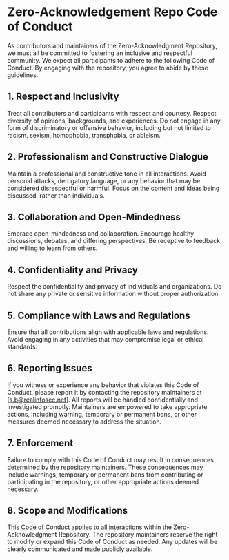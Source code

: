 # Zero-Acknowledgement Repo Code of Conduct

As contributors and maintainers of the Zero-Acknowledgment Repository, we must all be committed to fostering an inclusive and respectful community. We expect all participants to adhere to the following Code of Conduct. By engaging with the repository, you agree to abide by these guidelines.

## 1. Respect and Inclusivity

Treat all contributors and participants with respect and courtesy. Respect diversity of opinions, backgrounds, and experiences. Do not engage in any form of discriminatory or offensive behavior, including but not limited to racism, sexism, homophobia, transphobia, or ableism.

## 2. Professionalism and Constructive Dialogue

Maintain a professional and constructive tone in all interactions. Avoid personal attacks, derogatory language, or any behavior that may be considered disrespectful or harmful. Focus on the content and ideas being discussed, rather than individuals.

## 3. Collaboration and Open-Mindedness

Embrace open-mindedness and collaboration. Encourage healthy discussions, debates, and differing perspectives. Be receptive to feedback and willing to learn from others.

## 4. Confidentiality and Privacy

Respect the confidentiality and privacy of individuals and organizations. Do not share any private or sensitive information without proper authorization.

## 5. Compliance with Laws and Regulations

Ensure that all contributions align with applicable laws and regulations. Avoid engaging in any activities that may compromise legal or ethical standards.

## 6. Reporting Issues

If you witness or experience any behavior that violates this Code of Conduct, please report it by contacting the repository maintainers at [s.b@realinfosec.net]. All reports will be handled confidentially and investigated promptly. Maintainers are empowered to take appropriate actions, including warning, temporary or permanent bans, or other measures deemed necessary to address the situation.

## 7. Enforcement

Failure to comply with this Code of Conduct may result in consequences determined by the repository maintainers. These consequences may include warnings, temporary or permanent bans from contributing or participating in the repository, or other appropriate actions deemed necessary.

## 8. Scope and Modifications

This Code of Conduct applies to all interactions within the Zero-Acknowledgment Repository. The repository maintainers reserve the right to modify or expand this Code of Conduct as needed. Any updates will be clearly communicated and made publicly available.

